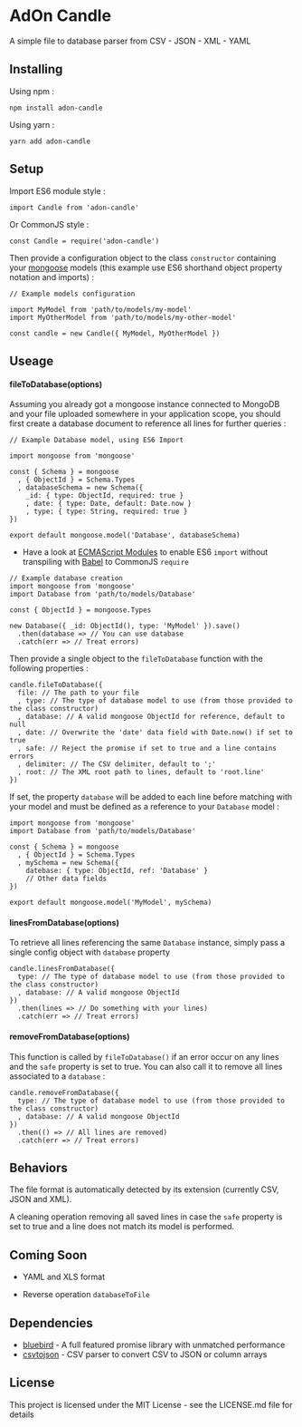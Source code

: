 # AdOn Candle

A simple file to database parser from CSV - JSON - XML - YAML

## Installing

Using npm :

```
npm install adon-candle
```

Using yarn :

```
yarn add adon-candle
```

## Setup

Import ES6 module style :

```
import Candle from 'adon-candle'
```

Or CommonJS style :

```
const Candle = require('adon-candle')
```

Then provide a configuration object to the class `constructor` containing your [mongoose](https://github.com/Automattic/mongoose) models (this example use ES6 shorthand object property notation and imports) :

```
// Example models configuration

import MyModel from 'path/to/models/my-model'
import MyOtherModel from 'path/to/models/my-other-model'

const candle = new Candle({ MyModel, MyOtherModel })
```

## Useage

#### fileToDatabase(options)

Assuming you already got a mongoose instance connected to MongoDB and your file uploaded somewhere in your application scope, you should first create a database document to reference all lines for further queries :

```
// Example Database model, using ES6 Import

import mongoose from 'mongoose'

const { Schema } = mongoose
  , { ObjectId } = Schema.Types
  , databaseSchema = new Schema({
    _id: { type: ObjectId, required: true }
    , date: { type: Date, default: Date.now }
    , type: { type: String, required: true }
})

export default mongoose.model('Database', databaseSchema)
```

* Have a look at [ECMAScript Modules](https://nodejs.org/api/esm.html) to enable ES6 `import` without transpiling with [Babel](https://babeljs.io/docs/usage/cli/) to CommonJS `require`

```
// Example database creation
import mongoose from 'mongoose'
import Database from 'path/to/models/Database'

const { ObjectId } = mongoose.Types

new Database({ _id: ObjectId(), type: 'MyModel' }).save()
  .then(database => // You can use database
  .catch(err => // Treat errors)
```

Then provide a single object to the `fileToDatabase` function with the following properties :

```
candle.fileToDatabase({
  file: // The path to your file
  , type: // The type of database model to use (from those provided to the class constructor)
  , database: // A valid mongoose ObjectId for reference, default to null
  , date: // Overwrite the 'date' data field with Date.now() if set to true
  , safe: // Reject the promise if set to true and a line contains errors
  , delimiter: // The CSV delimiter, default to ';'
  , root: // The XML root path to lines, default to 'root.line'
})
```

If set, the property `database` will be added to each line before matching with your model and must be defined as a reference to your `Database` model :

```
import mongoose from 'mongoose'
import Database from 'path/to/models/Database'

const { Schema } = mongoose
  , { ObjectId } = Schema.Types
  , mySchema = new Schema({
    datebase: { type: ObjectId, ref: 'Database' }
    // Other data fields
})

export default mongoose.model('MyModel', mySchema)
```

#### linesFromDatabase(options)

To retrieve all lines referencing the same `Database` instance, simply pass a single config object with `database` property

```
candle.linesFromDatabase({
  type: // The type of database model to use (from those provided to the class constructor)
  , database: // A valid mongoose ObjectId 
})
  .then(lines => // Do something with your lines)
  .catch(err => // Treat errors)
```

#### removeFromDatabase(options)

This function is called by `fileToDatabase()` if an error occur on any lines and the `safe` property is set to true. You can also call it to remove all lines associated to a `database` :

```
candle.removeFromDatabase({
  type: // The type of database model to use (from those provided to the class constructor)
  , database: // A valid mongoose ObjectId 
})
  .then(() => // All lines are removed)
  .catch(err => // Treat errors)
```

## Behaviors

The file format is automatically detected by its extension (currently CSV, JSON and XML).

A cleaning operation removing all saved lines in case the `safe` property is set to true and a line does not match its model is performed.

## Coming Soon

- YAML and XLS format

- Reverse operation `databaseToFile`

## Dependencies

* [bluebird](https://github.com/petkaantonov/bluebird) - A full featured promise library with unmatched performance
* [csvtojson](https://www.npmjs.com/package/csvtojson) - CSV parser to convert CSV to JSON or column arrays

## License

This project is licensed under the MIT License - see the LICENSE.md file for details
